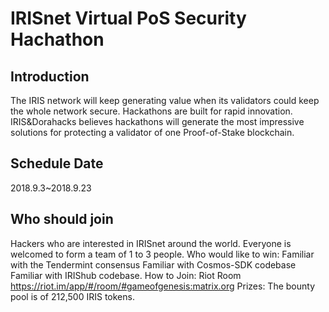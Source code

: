 # IRISnet Virtual PoS Security Hachathon

## Introduction

The IRIS network will keep generating value when its validators could keep the whole network secure. Hackathons are built for rapid innovation. IRIS&Dorahacks believes hackathons will generate the most impressive solutions for protecting a validator of one Proof-of-Stake blockchain.

## Schedule Date

2018.9.3~2018.9.23


## Who should join

Hackers who are interested in IRISnet around the world. Everyone is welcomed to form a team of 1 to 3 people.
Who would like to win: Familiar with the Tendermint consensus Familiar with Cosmos-SDK codebase Familiar with IRIShub codebase.
How to Join: Riot Room https://riot.im/app/#/room/#gameofgenesis:matrix.org
Prizes: The bounty pool is of 212,500 IRIS tokens.